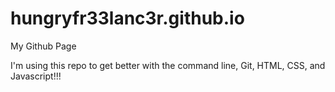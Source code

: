 # hungryfr33lanc3r.github.io

My Github Page

I'm using this repo to get better with the command line, Git, HTML, CSS, and Javascript!!!
